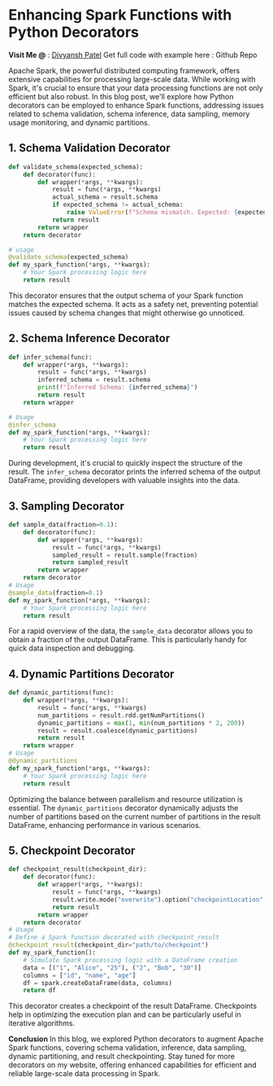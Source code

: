 # Enhancing Spark Functions with Python Decorators

**Visit Me @** : [Divyansh Patel](https://divyanshpatel.com/)
Get full code with example here : Github Repo

Apache Spark, the powerful distributed computing framework, offers extensive capabilities for processing large-scale data. While working with Spark, it's crucial to ensure that your data processing functions are not only efficient but also robust. In this blog post, we'll explore how Python decorators can be employed to enhance Spark functions, addressing issues related to schema validation, schema inference, data sampling, memory usage monitoring, and dynamic partitions.

## 1. Schema Validation Decorator

```python
def validate_schema(expected_schema):
    def decorator(func):
        def wrapper(*args, **kwargs):
            result = func(*args, **kwargs)
            actual_schema = result.schema
            if expected_schema != actual_schema:
                raise ValueError(f"Schema mismatch. Expected: {expected_schema}, Actual: {actual_schema}")
            return result
        return wrapper
    return decorator

# usage 
@validate_schema(expected_schema)
def my_spark_function(*args, **kwargs):
    # Your Spark processing logic here
    return result

```

This decorator ensures that the output schema of your Spark function matches the expected schema. It acts as a safety net, preventing potential issues caused by schema changes that might otherwise go unnoticed.

## 2. Schema Inference Decorator

```python
def infer_schema(func):
    def wrapper(*args, **kwargs):
        result = func(*args, **kwargs)
        inferred_schema = result.schema
        print(f"Inferred Schema: {inferred_schema}")
        return result
    return wrapper

# Usage
@infer_schema
def my_spark_function(*args, **kwargs):
    # Your Spark processing logic here
    return result
```

During development, it's crucial to quickly inspect the structure of the result. The `infer_schema` decorator prints the inferred schema of the output DataFrame, providing developers with valuable insights into the data.

## 3. Sampling Decorator

```python
def sample_data(fraction=0.1):
    def decorator(func):
        def wrapper(*args, **kwargs):
            result = func(*args, **kwargs)
            sampled_result = result.sample(fraction)
            return sampled_result
        return wrapper
    return decorator
# Usage
@sample_data(fraction=0.1)
def my_spark_function(*args, **kwargs):
    # Your Spark processing logic here
    return result
```

For a rapid overview of the data, the `sample_data` decorator allows you to obtain a fraction of the output DataFrame. This is particularly handy for quick data inspection and debugging.

## 4. Dynamic Partitions Decorator

```python
def dynamic_partitions(func):
    def wrapper(*args, **kwargs):
        result = func(*args, **kwargs)
        num_partitions = result.rdd.getNumPartitions()
        dynamic_partitions = max(1, min(num_partitions * 2, 200))
        result = result.coalesce(dynamic_partitions)
        return result
    return wrapper
# Usage
@dynamic_partitions
def my_spark_function(*args, **kwargs):
    # Your Spark processing logic here
    return result

```

Optimizing the balance between parallelism and resource utilization is essential. The `dynamic_partitions` decorator dynamically adjusts the number of partitions based on the current number of partitions in the result DataFrame, enhancing performance in various scenarios.

## 5. **Checkpoint Decorator**

```python
def checkpoint_result(checkpoint_dir):
    def decorator(func):
        def wrapper(*args, **kwargs):
            result = func(*args, **kwargs)
            result.write.mode("overwrite").option("checkpointLocation", checkpoint_dir).save()
            return result
        return wrapper
    return decorator
# Usage
# Define a Spark function decorated with checkpoint_result
@checkpoint_result(checkpoint_dir="path/to/checkpoint")
def my_spark_function():
    # Simulate Spark processing logic with a DataFrame creation
    data = [("1", "Alice", "25"), ("2", "Bob", "30")]
    columns = ["id", "name", "age"]
    df = spark.createDataFrame(data, columns)
    return df
```

This decorator creates a checkpoint of the result DataFrame. Checkpoints help in optimizing the execution plan and can be particularly useful in iterative algorithms.

**Conclusion**
In this blog, we explored Python decorators to augment Apache Spark functions, covering schema validation, inference, data sampling, dynamic partitioning, and result checkpointing. Stay tuned for more decorators on my website, offering enhanced capabilities for efficient and reliable large-scale data processing in Spark.
